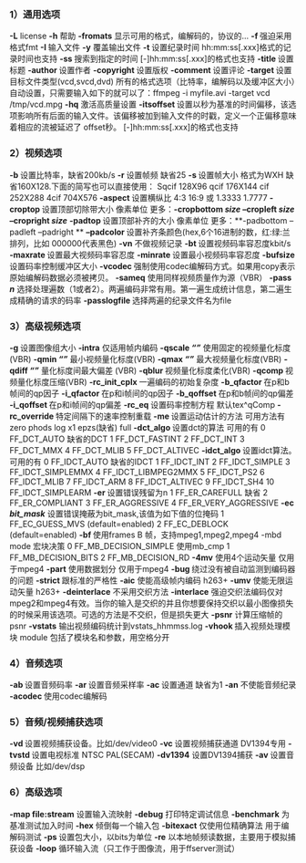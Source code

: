 ### 1）通用选项

**-L** license
**-h** 帮助
**-fromats** 显示可用的格式，编解码的，协议的...
**-f *<fmt>*** 强迫采用格式fmt
**-I *<filename>*** 输入文件
**-y** 覆盖输出文件
**-t *<duration>*** 设置纪录时间 hh:mm:ss[.xxx]格式的记录时间也支持
**-ss *<position>*** 搜索到指定的时间 [-]hh:mm:ss[.xxx]的格式也支持
**-title *<string>*** 设置标题
**-author *<string>*** 设置作者
**-copyright *<string>*** 设置版权
**-comment *<string>*** 设置评论
**-target *<type>*** 设置目标文件类型(vcd,svcd,dvd) 所有的格式选项（比特率，编解码以及缓冲区大小）自动设置，只需要输入如下的就可以了：ffmpeg -i myfile.avi -target vcd /tmp/vcd.mpg
**-hq** 激活高质量设置
**-itsoffset *<offset>*** 设置以秒为基准的时间偏移，该选项影响所有后面的输入文件。该偏移被加到输入文件的时戳，定义一个正偏移意味着相应的流被延迟了 offset秒。 [-]hh:mm:ss[.xxx]的格式也支持

### 2）视频选项

**-b *<bitrate>*** 设置比特率，缺省200kb/s
**-r *<fps>*** 设置帧频 缺省25
**-s *<size>*** 设置帧大小 格式为WXH 缺省160X128.下面的简写也可以直接使用：
Sqcif 128X96 qcif 176X144 cif 252X288 4cif 704X576
**-aspect *<aspect>*** 设置横纵比 4:3 16:9 或 1.3333 1.7777
**-croptop *<size>*** 设置顶部切除带大小 像素单位
        更多：**-cropbottom *size* –cropleft *size* –cropright *size***
**-padtop *<size>*** 设置顶部补齐的大小 像素单位
        更多：**-padbottom *<size>* –padleft *<size>* –padright *<size>* ** 
**–padcolor *<color>*** 设置补齐条颜色(hex,6个16进制的数，红:绿:兰排列，比如 000000代表黑色)
**-vn** 不做视频记录
**-bt *<tolerance>*** 设置视频码率容忍度kbit/s
**-maxrate *<bitrate>*** 设置最大视频码率容忍度
**-minrate *<bitreate>*** 设置最小视频码率容忍度
**-bufsize *<size>*** 设置码率控制缓冲区大小
**-vcodec *<codec>*** 强制使用codec编解码方式。如果用copy表示原始编解码数据必须被拷贝。
**-sameq** 使用同样视频质量作为源（VBR）
**-pass *n*** 选择处理遍数（1或者2）。两遍编码非常有用。第一遍生成统计信息，第二遍生成精确的请求的码率
**-passlogfile *<file>*** 选择两遍的纪录文件名为file

### 3）高级视频选项

**-g *<size>*** 设置图像组大小
**-intra** 仅适用帧内编码
**-qscale *<q>*** 使用固定的视频量化标度(VBR)
**-qmin *<q>*** 最小视频量化标度(VBR)
**-qmax *<q>*** 最大视频量化标度(VBR)
**-qdiff *<q>*** 量化标度间最大偏差 (VBR)
**-qblur *<blur>*** 视频量化标度柔化(VBR)
**-qcomp *<compression>*** 视频量化标度压缩(VBR)
**-rc_init_cplx *<complexity>*** 一遍编码的初始复杂度
**-b_qfactor *<factor>*** 在p和b帧间的qp因子
**-i_qfactor *<factor>*** 在p和i帧间的qp因子
**-b_qoffset *<offset>*** 在p和b帧间的qp偏差
**-i_qoffset *<offset>*** 在p和i帧间的qp偏差
**-rc_eq *<equation>*** 设置码率控制方程 默认tex^qComp
**-rc_override *<override>*** 特定间隔下的速率控制重载
**-me *<method>*** 设置运动估计的方法 可用方法有 zero phods log x1 epzs(缺省) full
**-dct_algo *<algo>*** 设置dct的算法 可用的有 0 FF_DCT_AUTO 缺省的DCT 1 FF_DCT_FASTINT 2 FF_DCT_INT 3 FF_DCT_MMX 4 FF_DCT_MLIB 5 FF_DCT_ALTIVEC
**-idct_algo *<algo>*** 设置idct算法。可用的有 0 FF_IDCT_AUTO 缺省的IDCT 1 FF_IDCT_INT 2 FF_IDCT_SIMPLE 3 FF_IDCT_SIMPLEMMX 4 FF_IDCT_LIBMPEG2MMX 5 FF_IDCT_PS2 6 FF_IDCT_MLIB 7 FF_IDCT_ARM 8 FF_IDCT_ALTIVEC 9 FF_IDCT_SH4 10 FF_IDCT_SIMPLEARM
**-er *<n>*** 设置错误残留为n 1 FF_ER_CAREFULL 缺省 2 FF_ER_COMPLIANT 3 FF_ER_AGGRESSIVE 4 FF_ER_VERY_AGGRESSIVE
**-ec *bit_mask*** 设置错误掩蔽为bit_mask,该值为如下值的位掩码 1 FF_EC_GUESS_MVS (default=enabled) 2 FF_EC_DEBLOCK (default=enabled)
**-bf *<frames>*** 使用frames B 帧，支持mpeg1,mpeg2,mpeg4
-mbd mode 宏块决策 0 FF_MB_DECISION_SIMPLE 使用mb_cmp 1 FF_MB_DECISION_BITS 2 FF_MB_DECISION_RD
**-4mv** 使用4个运动矢量 仅用于mpeg4
**-part** 使用数据划分 仅用于mpeg4
**-bug *<param>*** 绕过没有被自动监测到编码器的问题
**-strict *<strictness>*** 跟标准的严格性
**-aic** 使能高级帧内编码 h263+
**-umv** 使能无限运动矢量 h263+
**-deinterlace** 不采用交织方法
**-interlace** 强迫交织法编码仅对mpeg2和mpeg4有效。当你的输入是交织的并且你想要保持交织以最小图像损失的时候采用该选项。可选的方法是不交织，但是损失更大
**-psnr** 计算压缩帧的psnr
**-vstats** 输出视频编码统计到vstats_hhmmss.log
**-vhook *<module>*** 插入视频处理模块 module 包括了模块名和参数，用空格分开

### 4）音频选项

**-ab *<bitrate>*** 设置音频码率
**-ar *<freq>*** 设置音频采样率
**-ac *<channels>*** 设置通道 缺省为1
**-an** 不使能音频纪录
**-acodec *<codec>*** 使用codec编解码

### 5）音频/视频捕获选项

**-vd *<device>*** 设置视频捕获设备。比如/dev/video0
**-vc *<channel>*** 设置视频捕获通道 DV1394专用
**-tvstd *<standard>*** 设置电视标准 NTSC PAL(SECAM)
**-dv1394** 设置DV1394捕获
**-av *<device>*** 设置音频设备 比如/dev/dsp

### 6）高级选项

**-map file:stream** 设置输入流映射
**-debug** 打印特定调试信息
**-benchmark** 为基准测试加入时间
**-hex** 倾倒每一个输入包
**-bitexact** 仅使用位精确算法 用于编解码测试
**-ps *<size>*** 设置包大小，以bits为单位
**-re** 以本地帧频读数据，主要用于模拟捕获设备
**-loop** 循环输入流（只工作于图像流，用于ffserver测试）